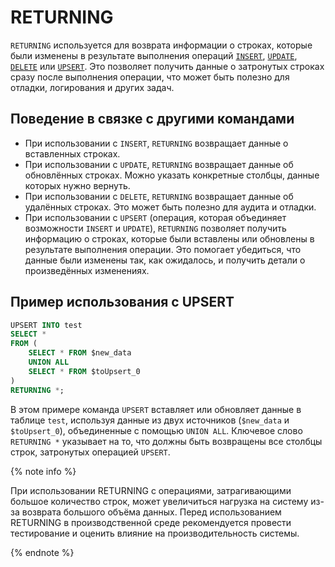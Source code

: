 # RETURNING

`RETURNING` используется для возврата информации о строках, которые были изменены в результате выполнения операций [`INSERT`](insert_into.md), [`UPDATE`](update.md), [`DELETE`](delete.md) или [`UPSERT`](upsert_into.md). Это позволяет получить данные о затронутых строках сразу после выполнения операции, что может быть полезно для отладки, логирования и других задач.

## Поведение в связке с другими командами

* При использовании с `INSERT`, `RETURNING` возвращает данные о вставленных строках.
* При использовании с `UPDATE`, `RETURNING` возвращает данные об обновлённых строках. Можно указать конкретные столбцы, данные которых нужно вернуть.
* При использовании с `DELETE`, `RETURNING` возвращает данные об удалённых строках. Это может быть полезно для аудита и отладки.
* При использовании с `UPSERT` (операция, которая объединяет возможности `INSERT` и `UPDATE`), `RETURNING` позволяет получить информацию о строках, которые были вставлены или обновлены в результате выполнения операции. Это помогает убедиться, что данные были изменены так, как ожидалось, и получить детали о произведённых изменениях.

## Пример использования с UPSERT

```sql
UPSERT INTO test 
SELECT * 
FROM (
    SELECT * FROM $new_data 
    UNION ALL 
    SELECT * FROM $toUpsert_0
) 
RETURNING *;
```

В этом примере команда `UPSERT` вставляет или обновляет данные в таблице `test`, используя данные из двух источников (`$new_data` и `$toUpsert_0`), объединенные с помощью `UNION ALL`. Ключевое слово `RETURNING *` указывает на то, что должны быть возвращены все столбцы строк, затронутых операцией `UPSERT`.

{% note info %}

При использовании RETURNING с операциями, затрагивающими большое количество строк, может увеличиться нагрузка на систему из-за возврата большого объёма данных. Перед использованием RETURNING в производственной среде рекомендуется провести тестирование и оценить влияние на производительность системы.

{% endnote %}